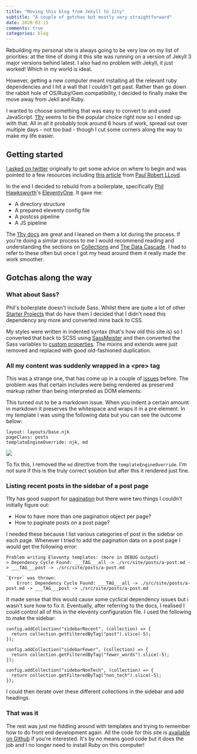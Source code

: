 ```yaml
---
title: "Moving this blog from Jekyll to 11ty"
subtitle: "A couple of gotchas but mostly very straightforward"
date: 2020-03-15
comments: true
categories: blog
---
```


Rebuilding my personal site is always going to be very low on my list of priorities: at the time of doing it this site was running on a version of Jekyll 3 major versions behind latest. I also had no problem with Jekyll, it just worked! Which in my world is ideal.

However, getting a new computer meant installing all the relevant ruby dependencies and I hit a wall that I couldn't get past. Rather than go down the rabbit hole of OS/Ruby/Gem compatibility, I decided to finally make the move away from Jekll and Ruby.

I wanted to choose something that was easy to convert to and used JavaScript. [11ty](https://www.11ty.dev/) seems to be the popular choice right now so I ended up with that. All in all it probably took around 6 hours of work, spread out over multiple days - not too bad - though I cut some corners along the way to make my life easier.

## Getting started

[I asked on twitter](https://twitter.com/ianfeather/status/1234224142754336768) originally to get some advice on where to begin and was pointed to a few resources including [this article](https://24ways.org/2018/turn-jekyll-up-to-eleventy/) from [Paul Robert LLoyd](https://twitter.com/paulrobertlloyd).

In the end I decided to rebuild from a boilerplate, specifically [Phil Hawksworth](https://twitter.com/philhawksworth)'s [EleventyOne](https://github.com/philhawksworth/eleventyone). It gave me:
- A directory structure
- A prepared eleventy config file
- A postcss pipeline
- A JS pipeline

The [11ty docs](https://www.11ty.dev/docs/) are great and I leaned on them a lot during the process. If you're doing a similar process to me I would recommend reading and understanding the sections on [Collections](https://www.11ty.dev/docs/collections/) and [The Data Cascade](https://www.11ty.dev/docs/data-cascade/). I had to refer to these often but once I got my head around them it really made the work smoother.

## Gotchas along the way

### What about Sass?
Phil's boilerplate doesn't include Sass. Whilst there are quite a lot of other [Starter Projects](https://www.11ty.dev/docs/starter/) that do have them I decided that I didn't need this dependency any more and converted mine back to CSS.

My styles were written in indented syntax (that's how old this site is) so I converted that back to SCSS using [SassMeister](https://www.sassmeister.com/) and then converted the Sass variables to [custom properties](https://developer.mozilla.org/en-US/docs/Web/CSS/--*). The mixins and extends were just removed and replaced with good old-fashioned duplication.

### All my content was suddenly wrapped in a &lt;pre&gt; tag
This was a strange one, that has come up in a couple of [issues](https://github.com/11ty/eleventy/issues/533) before. The problem was that certain includes were being rendered as preserved markup rather than being interpreted as DOM elements:

This turned out to be a markdown issue. When you indent a certain amount in markdown it preserves the whitespace and wraps it in a pre element. In my template I was using the following data but you can see the outcome below:

<pre class="language-markup"><code>layout: layouts/base.njk
pageClass: posts
templateEngineOverride: njk, md
</code></pre>

<img src="/images/pre-output.jpg" />

To fix this, I removed the `md` directive from the `templateEngineOverride`. I'm not sure if this is the truly correct solution but after this it rendered just fine.

### Listing recent posts in the sidebar of a post page
11ty has good support for [pagination](https://www.11ty.dev/docs/pagination/) but there were two things I couldn't initially figure out:
- How to have more than one pagination object per page?
- How to paginate posts _on_ a post page?

I needed these because I list various categories of post in the sidebar on each page. Whenever I tried to add the pagination data on a post page I would get the following error:

<pre class="language-bash"><code>Problem writing Eleventy templates: (more in DEBUG output)
> Dependency Cycle Found: ___TAG___all -> ./src/site/posts/a-post.md -> ___TAG___post -> ./src/site/posts/a-post.md

`Error` was thrown:
    Error: Dependency Cycle Found: ___TAG___all -> ./src/site/posts/a-post.md -> ___TAG___post -> ./src/site/posts/a-post.md
</code></pre>

It made sense that this would cause some cyclical dependency issues but i wasn't sure how to fix it. Eventually, after referring to the docs, I realised I could control all of this in the eleventy configuration file. I used the following to make the sidebar:

<pre class="language-javascript"><code>config.addCollection("sidebarRecent", (collection) => {
  return collection.getFilteredByTag("post").slice(-5);
});

config.addCollection("sidebarFewer", (collection) => {
  return collection.getFilteredByTag("fewer_words").slice(-5);
});

config.addCollection("sidebarNonTech", (collection) => {
  return collection.getFilteredByTag("non_tech").slice(-5);
});
</code></pre>

I could then iterate over these different collections in the sidebar and add headings.

### That was it

The rest was just me fiddling around with templates and trying to remember how to do front end development again. All the code for this site is [available on Github](https://github.com/ianfeather/ianfeather.co.uk) if you're interested. It's by no means good code but it does the job and I no longer need to install Ruby on this computer!
